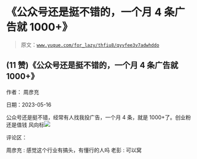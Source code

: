 # 《公众号还是挺不错的，一个月 4 条广告就 1000+》

> 原文：[`www.yuque.com/for_lazy/thfiu8/qyvfee3v7adwhddo`](https://www.yuque.com/for_lazy/thfiu8/qyvfee3v7adwhddo)



## (11 赞)《公众号还是挺不错的，一个月 4 条广告就 1000+》 

作者： 周彦充 

日期：2023-05-16 

公众号还是挺不错，经常有人找我投广告，一个月 4 条，就是 1000+了。创业粉还是值钱 风向标![](img/4b286869dfbc92df3457c3641d1513ae.png) 

评论区： 

周彦充 : 感觉这个行业有搞头，有懂行的人吗 老彭 : 可以窝
